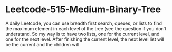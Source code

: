 # Leetcode-515-Medium-Binary-Tree
A daily Leetcode, you can use breadth first search, queues, or lists to find the maximum element in each level of the tree (see the question if you don't understand. So my way is to have two lists, one for the current level, and one for the next level. After finishing the current level, the next level list will be the current and the children will 
